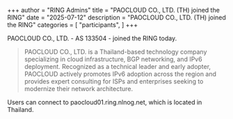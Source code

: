 +++
author = "RING Admins"
title = "PAOCLOUD CO., LTD. (TH) joined the RING"
date = "2025-07-12"
description = "PAOCLOUD CO., LTD. (TH) joined the RING"
categories = [
    "participants",
]
+++

PAOCLOUD CO., LTD. - AS 133504 - joined the RING today.

> PAOCLOUD CO., LTD. is a Thailand-based technology company specializing in cloud infrastructure, BGP networking, and IPv6 deployment. Recognized as a technical leader and early adopter, PAOCLOUD actively promotes IPv6 adoption across the region and provides expert consulting for ISPs and enterprises seeking to modernize their network architecture.

Users can connect to paocloud01.ring.nlnog.net, which is located in Thailand.
